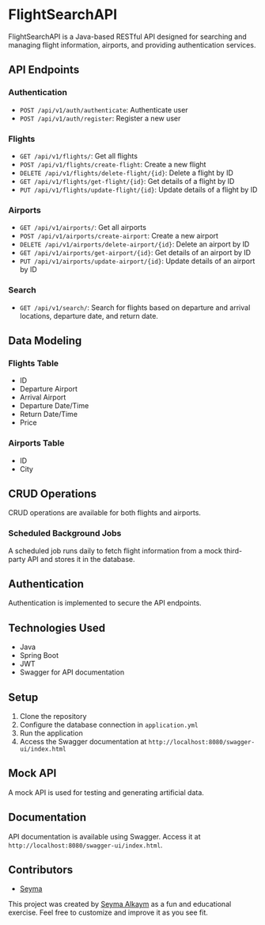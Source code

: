 # FlightSearchAPI

FlightSearchAPI is a Java-based RESTful API designed for searching and managing flight information, airports, and providing authentication services.

## API Endpoints

### Authentication

- `POST /api/v1/auth/authenticate`: Authenticate user
- `POST /api/v1/auth/register`: Register a new user

### Flights

- `GET /api/v1/flights/`: Get all flights
- `POST /api/v1/flights/create-flight`: Create a new flight
- `DELETE /api/v1/flights/delete-flight/{id}`: Delete a flight by ID
- `GET /api/v1/flights/get-flight/{id}`: Get details of a flight by ID
- `PUT /api/v1/flights/update-flight/{id}`: Update details of a flight by ID

### Airports

- `GET /api/v1/airports/`: Get all airports
- `POST /api/v1/airports/create-airport`: Create a new airport
- `DELETE /api/v1/airports/delete-airport/{id}`: Delete an airport by ID
- `GET /api/v1/airports/get-airport/{id}`: Get details of an airport by ID
- `PUT /api/v1/airports/update-airport/{id}`: Update details of an airport by ID

### Search

- `GET /api/v1/search/`: Search for flights based on departure and arrival locations, departure date, and return date.

## Data Modeling

### Flights Table

- ID
- Departure Airport
- Arrival Airport
- Departure Date/Time
- Return Date/Time
- Price

### Airports Table

- ID
- City

## CRUD Operations

CRUD operations are available for both flights and airports.

### Scheduled Background Jobs

A scheduled job runs daily to fetch flight information from a mock third-party API and stores it in the database.

## Authentication

Authentication is implemented to secure the API endpoints.

## Technologies Used

- Java
- Spring Boot
- JWT
- Swagger for API documentation

## Setup

1. Clone the repository
2. Configure the database connection in `application.yml`
3. Run the application
4. Access the Swagger documentation at `http://localhost:8080/swagger-ui/index.html`

## Mock API

A mock API is used for testing and generating artificial data.

## Documentation

API documentation is available using Swagger. Access it at `http://localhost:8080/swagger-ui/index.html`.

## Contributors

- [Seyma](https://github.com/seyma-alkaym)


This project was created by [Seyma Alkaym](https://github.com/seyma-alkaym/) as a fun and educational exercise. Feel free to customize and improve it as you see fit.
